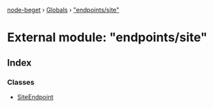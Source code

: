 [node-beget](../README.md) › [Globals](../globals.md) › ["endpoints/site"](_endpoints_site_.md)

# External module: "endpoints/site"

## Index

### Classes

* [SiteEndpoint](../classes/_endpoints_site_.siteendpoint.md)
